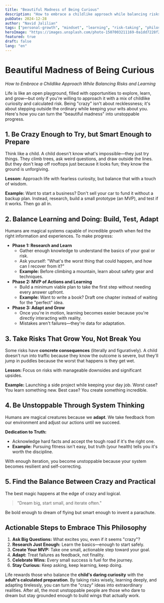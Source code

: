 ```yaml
---
title: "Beautiful Madness of Being Curious"
description: "How to embrace a childlike approach while balancing risks and learning. Discover the art of being crazy enough to try but smart enough to prepare."
pubDate: 2024-12-28
author: "Navid Jalilian"
tags: ["personal-growth", "mindset", "learning", "risk-taking", "philosophy"]
heroImage: "https://images.unsplash.com/photo-1507003211169-0a1dd7228f2d?w=800&h=400&fit=crop"
featured: true
draft: false
lang: "en"
---
```


# Beautiful Madness of Being Curious

_How to Embrace a Childlike Approach While Balancing Risks and Learning_

Life is like an open playground, filled with opportunities to explore, learn, and grow—but only if you're willing to approach it with a mix of childlike curiosity and calculated risk. Being "crazy" isn't about recklessness; it's about stepping outside the ordinary while keeping your wits about you. Here's how you can turn the "beautiful madness" into unstoppable progress.

## 1. Be Crazy Enough to Try, but Smart Enough to Prepare

Think like a child. A child doesn't know what's impossible—they just try things. They climb trees, ask weird questions, and draw outside the lines. But they don't leap off rooftops just because it looks fun; they know the ground is unforgiving.

**Lesson:** Approach life with fearless curiosity, but balance that with a touch of wisdom.

**Example:** Want to start a business? Don't sell your car to fund it without a backup plan. Instead, research, build a small prototype (an MVP), and test if it works. Then go all in.

## 2. Balance Learning and Doing: Build, Test, Adapt

Humans are magical systems capable of incredible growth when fed the right information and experiences. To make progress:

- **Phase 1: Research and Learn**
    - Gather enough knowledge to understand the basics of your goal or risk.
    - Ask yourself: "What's the worst thing that could happen, and how can I recover from it?"
    - **Example:** Before climbing a mountain, learn about safety gear and techniques.
- **Phase 2: MVP of Actions and Learning**
    - Build a minimum viable plan to take the first step without needing every answer upfront.
    - **Example:** Want to write a book? Draft one chapter instead of waiting for the "perfect" idea.
- **Phase 3: Adapt and Grow**
    - Once you're in motion, learning becomes easier because you're directly interacting with reality.
    - Mistakes aren't failures—they're data for adaptation.

## 3. Take Risks That Grow You, Not Break You

Some risks have **concrete consequences** (literally and figuratively). A child doesn't run into traffic because they know the outcome is severe, but they'll jump in puddles because the worst that happens is they get wet.

**Lesson:** Focus on risks with manageable downsides and significant upsides.

**Example:** Launching a side project while keeping your day job. Worst case? You learn something new. Best case? You create something incredible.

## 4. Be Unstoppable Through System Thinking

Humans are magical creatures because we **adapt**. We take feedback from our environment and adjust our actions until we succeed.

**Dedication to Truth:**

- Acknowledge hard facts and accept the tough road if it's the right one.
- **Example:** Pursuing fitness isn't easy, but truth (your health) tells you it's worth the discipline.

With enough iteration, you become unstoppable because your system becomes resilient and self-correcting.

## 5. Find the Balance Between Crazy and Practical

The best magic happens at the edge of crazy and logical.

> "Dream big, start small, and iterate often."

Be bold enough to dream of flying but smart enough to invent a parachute.

## Actionable Steps to Embrace This Philosophy

1. **Ask Big Questions:** What excites you, even if it seems "crazy"?
2. **Research Just Enough:** Learn the basics—enough to start safely.
3. **Create Your MVP:** Take one small, actionable step toward your goal.
4. **Adapt:** Treat failures as feedback, not finality.
5. **Celebrate Wins:** Every small success is fuel for the journey.
6. **Stay Curious:** Keep asking, keep learning, keep doing.

Life rewards those who balance the **child's daring curiosity** with the **adult's calculated preparation**. By taking risks wisely, learning deeply, and adapting tirelessly, you can turn the "crazy" ideas into extraordinary realities. After all, the most unstoppable people are those who dare to dream but stay grounded enough to build wings that actually work.
